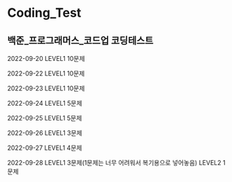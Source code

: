 # Coding_Test
## 백준_프로그래머스_코드업 코딩테스트

2022-09-20 LEVEL1 10문제 

2022-09-22 LEVEL1 10문제

2022-09-23 LEVEL1 10문제

2022-09-24 LEVEL1 5문제

2022-09-25 LEVEL1 5문제

2022-09-26 LEVEL1 3문제

2022-09-27 LEVEL1 4문제

2022-09-28 LEVEL1 3문제(1문제는 너무 어려워서 복기용으로 넣어놓음)
           LEVEL2 1문제

